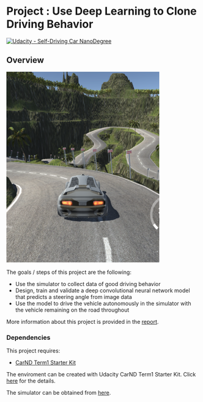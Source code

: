 # Project : Use Deep Learning to Clone Driving Behavior

[![Udacity - Self-Driving Car NanoDegree](https://s3.amazonaws.com/udacity-sdc/github/shield-carnd.svg)](http://www.udacity.com/drive)

## Overview

<img src="img1_readme.png" alt="eample phone image" width="400" height="500">

The goals / steps of this project are the following:
* Use the simulator to collect data of good driving behavior 
* Design, train and validate a deep convolutional neural network model that predicts a steering angle from image data
* Use the model to drive the vehicle autonomously in the simulator with the vehicle remaining on the road throughout

More information about this project is provided in the [report](https://github.com/girishpai/CarND_BehavClone/blob/master/Writeup_report.pdf).

### Dependencies
This project requires:

* [CarND Term1 Starter Kit](https://github.com/udacity/CarND-Term1-Starter-Kit)

The enviroment can be created with Udacity CarND Term1 Starter Kit. Click [here](https://github.com/udacity/CarND-Term1-Starter-Kit/blob/master/README.md) for the details.


The simulator can be obtained from [here](https://github.com/udacity/self-driving-car-sim). 



